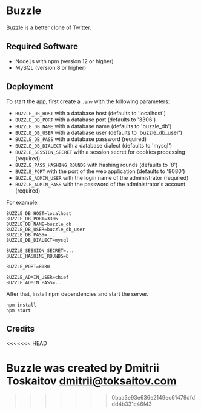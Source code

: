 Buzzle
======

Buzzle is a better clone of Twitter.

## Required Software

* Node.js with npm (version 12 or higher)
* MySQL (version 8 or higher)

## Deployment

To start the app, first create a `.env` with
the following parameters:

* `BUZZLE_DB_HOST` with a database host (defaults to 'localhost')
* `BUZZLE_DB_PORT` with a database port (defaults to '3306')
* `BUZZLE_DB_NAME` with a database name (defaults to 'buzzle\_db')
* `BUZZLE_DB_USER` with a database user (defaults to 'buzzle\_db\_user')
* `BUZZLE_DB_PASS` with a database password (required)
* `BUZZLE_DB_DIALECT` with a database dialect (defaults to 'mysql')
* `BUZZLE_SESSION_SECRET` with a session secret for cookies processing (required)
* `BUZZLE_PASS_HASHING_ROUNDS` with hashing rounds (defaults to '8')
* `BUZZLE_PORT` with the port of the web application (defaults to '8080')
* `BUZZLE_ADMIN_USER` with the login name of the administrator (required)
* `BUZZLE_ADMIN_PASS` with the password of the administrator's account (required)

For example:

```
BUZZLE_DB_HOST=localhost
BUZZLE_DB_PORT=3306
BUZZLE_DB_NAME=buzzle_db
BUZZLE_DB_USER=buzzle_db_user
BUZZLE_DB_PASS=...
BUZZLE_DB_DIALECT=mysql

BUZZLE_SESSION_SECRET=...
BUZZLE_HASHING_ROUNDS=8

BUZZLE_PORT=8080

BUZZLE_ADMIN_USER=chief
BUZZLE_ADMIN_PASS=...
```

After that, install npm dependencies and start the server.

```
npm install
npm start
```

## Credits
<<<<<<< HEAD

Buzzle was created by Dmitrii Toskaitov <dmitrii@toksaitov.com>
=======
>>>>>>> 0baa3e93e636e2149ec61479dfddd4b331c46f43
